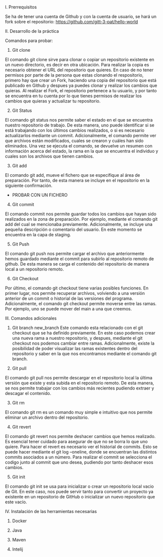 I.	Prerrequisitos 

Se ha de tener una cuenta de Github y con la cuenta de usuario, se hará un fork sobre el repositorio: https://github.com/gitt-3-pat/hello-world 

 

 

II.	Desarrollo de la práctica

Comandos para probar:

1.	Git clone

El comando git clone sirve para clonar o copiar un repositorio existente en un nuevo directorio, es decir en otra ubicación. Para realizar la copia es necesario obtener el URL del repositorio que quieres. En caso de no tener permisos por parte de la persona que estas clonando el respositorio, primero hay que crear un Fork, haciendo una copia del repositorio que está publicado en Github y despues ya puedes clonar y realizar los cambios que quieras. Al realizar el Fork, el repositorio pertenece a tu usuario, y por tanto se encuentra en tu cuenta por lo que tienes permisos de realizar los cambios que quieras y actualizar tu repositorio. 

 

2.	Git Status

El comando git status nos permite saber el estado en el que se encuentra nuestro repositorio de trabajo. De esta manera, uno puede identificar si se está trabajando con los últimos cambios realizados, o si es necesario actualizarlos mediante un commit. Adicionalmente, el comando permite ver que archivos están modificados, cuales se crearon y cuáles han sido eliminados. Una vez se ejecuta el comando, se devuelve un resumen con información acerca del estado, la rama en la que se encuentra el individuo y cuales son los archivos que tienen cambios. 

 

3.	Git add

El comando git add, mueve el fichero que se especifique al área de preparación. Por tanto, de esta manera se incluye en el repositorio en la siguiente confirmación.  



-	PROBAR CON UN FICHERO

4.	Git commit

El comando commit nos permite guardar todos los cambios que hayan sido realizados en la zona de preparación. Por ejemplo, mediante el comando git add del cual se mencionaba previamente. Adicionalmente, se incluye una pequeña descripción o comentario del usuario. En este momento se encuentra en la capa de staging. 


5.	Git Push

El comando git push nos permite cargar el archivo que anteriormente hemos guardado mediante el commit para subirlo al repositorio remoto de github. De esta manera se carga el contenido del repositorio de manera local a un repositorio remoto.


6.	Git Checkout

Por último, el comando git checkout tiene varias posibles funciones. En primer lugar, nos permite recuperar archivos, volviendo a una versión anterior de un commit o historial de las versiones del programa. Adicionalmente, el comando git checkout permite moverse entre las ramas. Por ejemplo, uno se puede mover del main a una que creemos. 


III.	Comandos adicionales

1.	Git branch new_branch
Este comando esta relacionado con el git checkout que se ha definido previamente. En este caso podemos crear una nueva rama a nuestro repositorio, y despues, mediante el git checkout nos podemos cambiar entre ramas. Adicionalmente, existe la posibilidad de poder visualizar las ramas existentes dentro del repositorio y saber en la que nos encontramos mediante el comando git branch. 

2.	Git pull

El comando git pull nos permite descargar en el repositorio local la última versión que existe y esta subida en el repositorio remoto. De esta manera, se nos permite trabajar con los cambios más recientes pudiendo extraer y descagar el contenido. 

3.	Git rm

El comando git rm es un comando muy simple e intuitivo que nos permite eliminar un archivo dentro del repositorio. 

4.	Git revert 

El comando git revert nos permite deshacer cambios que hemos realizado. Es esencial tener cuidado para asegurar de que no se borra lo que uno quiere. Para hacer el revert es necesario ver el historial de commits. Esto se puede hacer mediante el git log –oneline, donde se encuentran las distintos commits asociados a un número. Para realizar el commit se selecciona el codigo junto al commit que uno desea, pudiendo por tanto deshacer esos cambios. 

5.	Git init

El comando git init se usa para inicializar o crear un repositorio local vacio de Git. En este caso, nos puede servir tanto para convertir un proyecto ya existente en un repositorio de GitHub o inicializar un nuevo repositorio que este vacío. 



IV.	Instalación de las herramientas necesarias

1.	Docker

 


2.	Java

 

3.	Maven

 

4. Intelij

 

